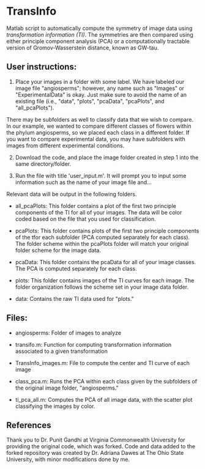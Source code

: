 # TransInfo
Matlab script to automatically compute the symmetry of image data using *transformation information (TI)*. The symmetries are then compared using either principle component analysis (PCA) or a computationally tractable version of Gromov-Wasserstein distance, known as GW-tau.

## User instructions:
1. Place your images in a folder with some label. We have labeled our image file "angiosperms"; however, any name such as "Images" or "ExperimentalData" is okay. Just make sure to avoid the name of an existing file (i.e., "data", "plots", "pcaData", "pcaPlots", and "all_pcaPlots"). 

There may be subfolders as well to classify data that we wish to compare. In our example, we wanted to compare different classes of flowers within the phylum angiosperms, so we placed each class in a different folder. If you want to compare experimental data, you may have subfolders with images from different experimental conditions.

2. Download the code, and place the image folder created in step 1 into the same directory/folder.

3. Run the file with title 'user_input.m'. It will prompt you to input some information such as the name of your image file and...

Relevant data will be output in the following folders.
- all_pcaPlots: This folder contains a plot of the first two principle components of the TI for all of your images. The data will be color coded based on the file that you used for classification.

- pcaPlots: This folder contains plots of the first two principle components of the tfor each subfolder (PCA computed separately for each class). The folder scheme within the pcaPlots folder will match your original folder scheme for the image data.

- pcaData: This folder contains the pcaData for all of your image classes. The PCA is computed separately for each class.

- plots: This folder contains images of the TI curves for each image. The folder organization follows the scheme set in your image data folder.

- data: Contains the raw TI data used for "plots."


## Files:

- angiosperms: Folder of images to analyze

- transifo.m: Function for computing transformation information associated to a given transformation

- TransInfo_images.m: File to compute the center and TI curve of each image

- class_pca.m: Runs the PCA within each class given by the subfolders of the original image folder, "angiosperms."

- ti_pca_all.m: Computes the PCA of all image data, with the scatter plot classifying the images by color.



## References
Thank you to Dr. Punit Gandhi at Virginia Commonwealth University for providing the original code, which was forked. Code and data added to the forked repository was created by Dr. Adriana Dawes at The Ohio State University, with minor modifications done by me.
